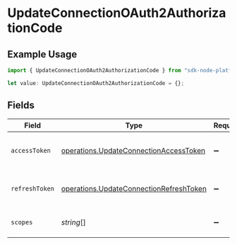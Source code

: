 # UpdateConnectionOAuth2AuthorizationCode

## Example Usage

```typescript
import { UpdateConnectionOAuth2AuthorizationCode } from "sdk-node-platform/models/operations";

let value: UpdateConnectionOAuth2AuthorizationCode = {};
```

## Fields

| Field                                                                                              | Type                                                                                               | Required                                                                                           | Description                                                                                        |
| -------------------------------------------------------------------------------------------------- | -------------------------------------------------------------------------------------------------- | -------------------------------------------------------------------------------------------------- | -------------------------------------------------------------------------------------------------- |
| `accessToken`                                                                                      | [operations.UpdateConnectionAccessToken](../../models/operations/updateconnectionaccesstoken.md)   | :heavy_minus_sign:                                                                                 | The access token for the connection.                                                               |
| `refreshToken`                                                                                     | [operations.UpdateConnectionRefreshToken](../../models/operations/updateconnectionrefreshtoken.md) | :heavy_minus_sign:                                                                                 | The refresh token to use for the connection.                                                       |
| `scopes`                                                                                           | *string*[]                                                                                         | :heavy_minus_sign:                                                                                 | The scopes for the tokens.                                                                         |